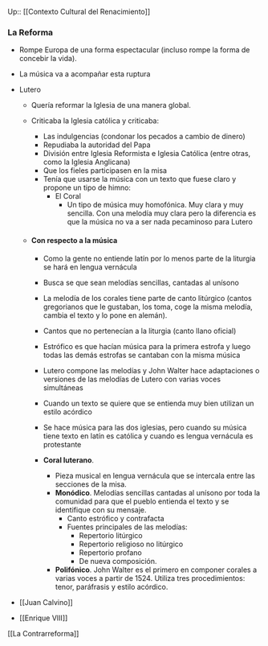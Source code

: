 Up:: [[Contexto Cultural del Renacimiento]]

### La Reforma
- Rompe Europa de una forma espectacular  (incluso rompe la forma de concebir la vida).
- La música va a acompañar esta ruptura

- Lutero
	- Quería reformar la Iglesia de una manera global.
	- Criticaba la Iglesia católica y criticaba:
		-  Las indulgencias (condonar los pecados a cambio de dinero)
		- Repudiaba la autoridad del Papa
		- División entre Iglesia Reformista e Iglesia Católica (entre otras, como la Iglesia Anglicana)
		- Que los fieles participasen en la misa
		- Tenía que usarse la música con un texto que fuese claro y propone un tipo de himno: 
			- El Coral
				- Un tipo de música muy homofónica. Muy clara y muy sencilla. Con una melodía muy clara pero la diferencia es que la música no va a ser nada pecaminoso para Lutero
				  
	- #### Con respecto a la música
		- Como la gente no entiende latín por lo menos parte de la liturgia se hará en lengua vernácula
		- Busca se que sean melodías sencillas, cantadas al unísono
		- La melodía de los corales tiene parte de canto litúrgico (cantos gregorianos que le gustaban, los toma, coge la misma melodía, cambia el texto y lo pone en alemán).
		- Cantos que no pertenecían a la liturgia (canto llano oficial)
		- Estrófico es que  hacían música para la primera estrofa y luego  todas las demás estrofas se cantaban con la misma música
		- Lutero compone las melodías y John Walter hace adaptaciones o versiones de las melodías de Lutero con varias voces simultáneas
		- Cuando un texto se quiere que se entienda muy bien utilizan un estilo acórdico 
		- Se hace música para las dos iglesias, pero cuando su música tiene texto en latín es católica y cuando es lengua vernácula es protestante
		  
		- **Coral luterano**. 
			- Pieza musical en lengua vernácula que se intercala entre las secciones de la misa.
			- **Monódico**. Melodías sencillas cantadas al unísono por toda la comunidad para que el pueblo entienda el texto y se identifique con su mensaje.
				- Canto estrófico y contrafacta
				- Fuentes principales de las melodías:
					- Repertorio litúrgico
					- Repertorio religioso no litúrgico
					- Repertorio profano 
					- De nueva composición.
			- **Polifónico**. John Walter es el primero en componer corales a varias voces a partir de 1524. Utiliza tres procedimientos: tenor, paráfrasis y estilo acórdico.

- [[Juan Calvino]]

- [[Enrique VIII]] 

[[La Contrarreforma]]
